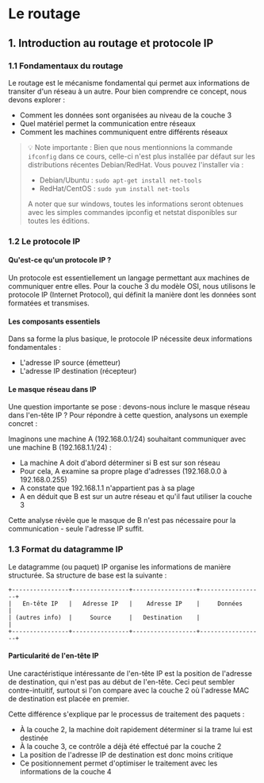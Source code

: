 # Le routage

## 1. Introduction au routage et protocole IP

### 1.1 Fondamentaux du routage

Le routage est le mécanisme fondamental qui permet aux informations de transiter d'un réseau à un autre. Pour bien comprendre ce concept, nous devons explorer :

- Comment les données sont organisées au niveau de la couche 3
- Quel matériel permet la communication entre réseaux
- Comment les machines communiquent entre différents réseaux

> 💡 Note importante : Bien que nous mentionnions la commande `ifconfig` dans ce cours, celle-ci n'est plus installée par défaut sur les distributions récentes Debian/RedHat. Vous pouvez l'installer via :
>
> - Debian/Ubuntu : `sudo apt-get install net-tools`
> - RedHat/CentOS : `sudo yum install net-tools`
>
> A noter que sur windows, toutes les informations seront obtenues avec les simples commandes ipconfig et netstat disponibles sur toutes les éditions.

### 1.2 Le protocole IP

#### Qu'est-ce qu'un protocole IP ?

Un protocole est essentiellement un langage permettant aux machines de communiquer entre elles. Pour la couche 3 du modèle OSI, nous utilisons le protocole IP (Internet Protocol), qui définit la manière dont les données sont formatées et transmises.

#### Les composants essentiels

Dans sa forme la plus basique, le protocole IP nécessite deux informations fondamentales :

- L'adresse IP source (émetteur)
- L'adresse IP destination (récepteur)

#### Le masque réseau dans IP

Une question importante se pose : devons-nous inclure le masque réseau dans l'en-tête IP ? Pour répondre à cette question, analysons un exemple concret :

Imaginons une machine A (192.168.0.1/24) souhaitant communiquer avec une machine B (192.168.1.1/24) :

- La machine A doit d'abord déterminer si B est sur son réseau
- Pour cela, A examine sa propre plage d'adresses (192.168.0.0 à 192.168.0.255)
- A constate que 192.168.1.1 n'appartient pas à sa plage
- A en déduit que B est sur un autre réseau et qu'il faut utiliser la couche 3

Cette analyse révèle que le masque de B n'est pas nécessaire pour la communication - seule l'adresse IP suffit.

### 1.3 Format du datagramme IP

Le datagramme (ou paquet) IP organise les informations de manière structurée. Sa structure de base est la suivante :

```plaintext
+----------------+----------------+------------------+------------------+
|   En-tête IP   |   Adresse IP   |    Adresse IP    |     Données      |
| (autres info)  |     Source     |   Destination    |                  |
+----------------+----------------+------------------+------------------+
```

#### Particularité de l'en-tête IP

Une caractéristique intéressante de l'en-tête IP est la position de l'adresse de destination, qui n'est pas au début de l'en-tête. Ceci peut sembler contre-intuitif, surtout si l'on compare avec la couche 2 où l'adresse MAC de destination est placée en premier.

Cette différence s'explique par le processus de traitement des paquets :

- À la couche 2, la machine doit rapidement déterminer si la trame lui est destinée
- À la couche 3, ce contrôle a déjà été effectué par la couche 2
- La position de l'adresse IP de destination est donc moins critique
- Ce positionnement permet d'optimiser le traitement avec les informations de la couche 4
